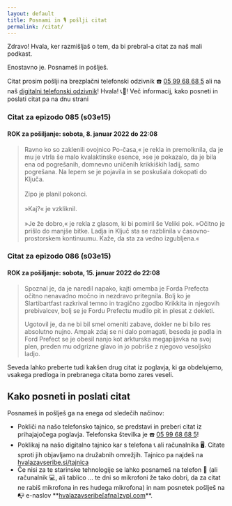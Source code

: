 ```yaml
---
layout: default
title: Posnami in 🎙 pošlji citat
permalink: /citat/
---
```


Zdravo! Hvala, ker razmišljaš o tem, da bi prebral-a citat za naš mali podkast.

Enostavno je. Posnameš in pošlješ.

<p>Citat prosim pošlji na brezplačni telefonski odzivnik ☎️ <a href="tel:059968685" target="_blank" rel="noopener noreferrer">05 99 68 68 5</a> ali na naš <a href="https://hvalazavseribe.si/odzivnik/">digitalni telefonski odzivnik</a>! Hvala! 📞🙏! Več informacij, kako posneti in poslati citat pa na dnu strani</p>

<h3>Citat za epizodo 085 (s03e15)</h3>

<h4>ROK za pošiljanje: sobota, 8. januar 2022 do 22:08</h4>

<blockquote>Ravno ko so zaklenili ovojnico Po-časa,« je rekla in premolknila, da je mu je vtrla še malo kvalaktinske esence, »se je pokazalo, da je bila ena od pogrešanih, domnevno uničenih krikkiških ladij, samo pogrešana. Na lepem se je pojavila in se poskušala dokopati do Ključa.<br /><br />
Zipo je planil pokonci. <br /><br />
»Kaj?« je vzkliknil. <br/><br />
»Je že dobro,« je rekla z glasom, ki bi pomiril še Veliki pok. »Očitno je prišlo do manjše bitke. Ladja in Ključ sta se razblinila v časovno-prostorskem kontinuumu. Kaže, da sta za vedno izgubljena.«</blockquote>

<h3>Citat za epizodo 086 (s03e15)</h3>

<h4>ROK za pošiljanje: sobota, 15. januar 2022 do 22:08</h4>

<blockquote>
  <p>Spoznal je, da je naredil napako, kajti omemba je Forda Prefecta očitno nenavadno močno in nezdravo pritegnila. Bolj ko je Slartibartfast razkrival temno in tragično zgodbo Krikkita in njegovih prebivalcev, bolj se je Fordu Prefectu mudilo pit in plesat z dekleti.</p>
  <p>Ugotovil je, da ne bi bil smel omeniti zabave, dokler ne bi bilo res absolutno nujno. Ampak zdaj se ni dalo pomagati, beseda je padla in Ford Prefect se je obesil nanjo kot arkturska megapijavka na svoj plen, preden mu odgrizne glavo in jo pobriše z njegovo vesoljsko ladjo.</p>
</blockquote>

<p>Seveda lahko preberte tudi kakšen drug citat iz poglavja, ki ga obdelujemo, vsakega predloga in prebranega citata bomo zares veseli.</p>

<h2>Kako posneti in poslati citat</h2>

<p>Posnameš in pošlješ ga na enega od sledečih načinov:</p>

<ul>
  <li>Pokliči na našo telefonsko tajnico, se predstavi in preberi citat iz prihajajočega poglavja. Telefonska številka je ☎️ <a href="tel:059968685" target="_blank" rel="noopener noreferrer">05 99 68 68 5</a>!</li>
  <li>Poklikaj na našo digitalno tajnico kar s telefona 📞 ali računalnika 🖥. Citate sproti jih objavljamo na družabnih omrežjih. Tajnico pa najdeš na <a href="https://hvalazavseribe.si/tajnica" target="_blank">hvalazavseribe.si/tajnica</a></li>
  <li>Če nisi za te starinske tehnologije se lahko posnameš na telefon 📱 (ali računalnik 💻, ali tablico ... te dni so mikrofoni že tako dobri, da za citat ne rabiš mikrofona in res hudega mikrofona) in nam posnetek pošlješ na 📭 e-naslov **<a href="javascript:location='mailto:\u0068\u0076\u0061\u006c\u0061\u007a\u0061\u0076\u0073\u0065\u0072\u0069\u0062\u0065\u0040\u007a\u0076\u0070\u006c\u002e\u0063\u006f\u006d';void 0">hvalazavseribe[afna]zvpl.com</a>**.</li>
</ul>